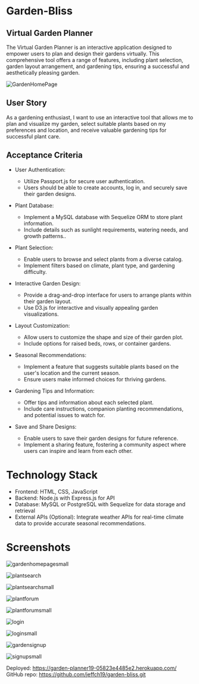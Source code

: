 # Garden-Bliss
## Virtual Garden Planner
The Virtual Garden Planner is an interactive application designed to empower users to plan and design their gardens virtually. This comprehensive tool offers a range of features, including plant selection, garden layout arrangement, and gardening tips, ensuring a successful and aesthetically pleasing garden.

![GardenHomePage](https://github.com/jeffch19/garden-bliss/assets/140586279/17fa4d14-4559-4e58-9910-a7037c0f7928)


## User Story
As a gardening enthusiast, I want to use an interactive tool that allows me to plan and visualize my garden, select suitable plants based on my preferences and location, and receive valuable gardening tips for successful plant care.

## Acceptance Criteria
* User Authentication:
    * Utilize Passport.js for secure user authentication.
    * Users should be able to create accounts, log in, and securely save their garden designs.

* Plant Database:
    * Implement a MySQL database with Sequelize ORM to store plant information.
    * Include details such as sunlight requirements, watering needs, and growth patterns.. 

* Plant Selection:
    * Enable users to browse and select plants from a diverse catalog.
    * Implement filters based on climate, plant type, and gardening difficulty.

* Interactive Garden Design:
    * Provide a drag-and-drop interface for users to arrange plants within their garden layout.
    * Use D3.js for interactive and visually appealing garden visualizations.

* Layout Customization:

    * Allow users to customize the shape and size of their garden plot.
    * Include options for raised beds, rows, or container gardens.

* Seasonal Recommendations:

    * Implement a feature that suggests suitable plants based on the user's location and the current season.
    * Ensure users make informed choices for thriving gardens.

* Gardening Tips and Information:
    * Offer tips and information about each selected plant.
    * Include care instructions, companion planting recommendations, and potential issues to watch for.

* Save and Share Designs:
    * Enable users to save their garden designs for future reference.
    * Implement a sharing feature, fostering a community aspect where users can inspire and learn from each other.

# Technology Stack
* Frontend: HTML, CSS, JavaScript 
* Backend: Node.js with Express.js for API
* Database: MySQL or PostgreSQL with Sequelize for data storage and retrieval
* External APIs (Optional): Integrate weather APIs for real-time climate data to provide accurate seasonal recommendations.

# Screenshots



![gardenhomepagesmall](https://github.com/jeffch19/garden-bliss/assets/140586279/e1c2a211-c541-449e-879b-acf7ada5a21f)



![plantsearch](https://github.com/jeffch19/garden-bliss/assets/140586279/ddb3c323-bfdc-4f74-a4db-d28a4433c0df)



![plantsearchsmall](https://github.com/jeffch19/garden-bliss/assets/140586279/facda7fa-2c36-4858-907a-1733309bd29a)



![plantforum](https://github.com/jeffch19/garden-bliss/assets/140586279/70304dab-f5c3-4e69-9941-637900ec3a74)



![plantforumsmall](https://github.com/jeffch19/garden-bliss/assets/140586279/6c166db3-f409-4f7e-8dee-01cbde9b9e66)



![login](https://github.com/jeffch19/garden-bliss/assets/140586279/d9f421e6-8589-4939-a6eb-95b4975977c5)


 
![loginsmall](https://github.com/jeffch19/garden-bliss/assets/140586279/40f5662f-5695-40e8-b2af-fe2336381b51)


 
![gardensignup](https://github.com/jeffch19/garden-bliss/assets/140586279/7c9a3b40-e246-4c98-ad4a-57ffb2489917)




![signupsmall](https://github.com/jeffch19/garden-bliss/assets/140586279/1836a24d-6a1f-4127-846f-a0a1e885e7cc)














Deployed: https://garden-planner19-05823e4485e2.herokuapp.com/ 
GitHub repo: https://github.com/jeffch19/garden-bliss.git
